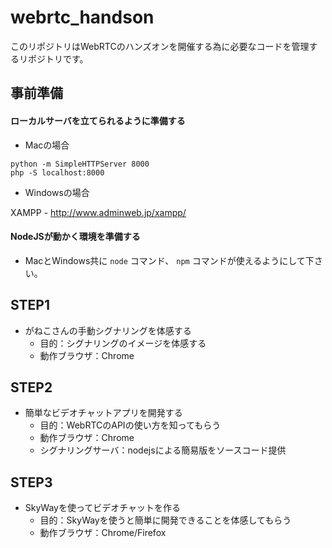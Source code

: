# webrtc_handson

このリポジトリはWebRTCのハンズオンを開催する為に必要なコードを管理するリポジトリです。

## 事前準備

#### ローカルサーバを立てられるように準備する

- Macの場合
```
python -m SimpleHTTPServer 8000
php -S localhost:8000
```

- Windowsの場合

XAMPP - http://www.adminweb.jp/xampp/


#### NodeJSが動かく環境を準備する

- MacとWindows共に `node` コマンド、 `npm` コマンドが使えるようにして下さい。


## STEP1

   - がねこさんの手動シグナリングを体感する
     - 目的：シグナリングのイメージを体感する
     - 動作ブラウザ：Chrome

## STEP2

   - 簡単なビデオチャットアプリを開発する
     - 目的：WebRTCのAPIの使い方を知ってもらう
     - 動作ブラウザ：Chrome
     - シグナリングサーバ：nodejsによる簡易版をソースコード提供

## STEP3

   -  SkyWayを使ってビデオチャットを作る
      - 目的：SkyWayを使うと簡単に開発できることを体感してもらう
      - 動作ブラウザ：Chrome/Firefox
